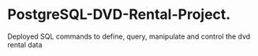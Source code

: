 # PostgreSQL-DVD-Rental-Project.
Deployed SQL commands to define, query, manipulate and control the dvd rental data
